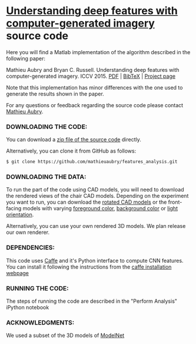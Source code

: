[Understanding deep features with computer-generated imagery](http://imagine.enpc.fr/~aubrym/projects/features_analysis/) source code
===========

Here you will find a Matlab implementation of the algorithm described
in the following paper:

   Mathieu Aubry and Bryan C. Russell.
   Understanding deep features with computer-generated imagery.
   ICCV 2015.
   [PDF](http://imagine.enpc.fr/~aubrym/projects/features_analysis/texts/understanding_deep_features_with_CG.pdf) | [BibTeX](http://imagine.enpc.fr/~aubrym/projects/features_analysis/texts/2015-understanding-deep-features_bibtex.html) | [Project page](http://imagine.enpc.fr/~aubrym/projects/features_analysis/)

Note that this implementation has minor differences with the one used to generate the results shown in the paper.

For any questions or feedback regarding the source code please contact [Mathieu Aubry](mailto:mathieu.aubry@imagine.enpc.fr). 


### DOWNLOADING THE CODE:

You can download a [zip file of the source code](https://github.com/mathieuaubry/features_analysis/archive/master.zip) directly.  

Alternatively, you can clone it from GitHub as follows:

``` sh
$ git clone https://github.com/mathieuaubry/features_analysis.git
```

### DOWNLOADING THE DATA:


To run the part of the code using CAD models, you will need to download the rendered views of the chair CAD
models. Depending on the experiment you want to run, you can download the [rotated CAD models](http://imagine.enpc.fr/~aubrym/projects/features_analysis/data/render_rotation.zip) or the front-facing models with varying [foreground color](http://imagine.enpc.fr/~aubrym/projects/features_analysis/data/render_fg.zip), [background color](http://imagine.enpc.fr/~aubrym/projects/features_analysis/data/render_bg.zip) or [light orientation](http://imagine.enpc.fr/~aubrym/projects/features_analysis/data/render_light.zip).

Alternatively, you can use your own rendered 3D models. We plan release our own renderer.

### DEPENDENCIES:

This code uses [Caffe](http://caffe.berkeleyvision.org/) and it's Python interface to compute CNN features. You can install it following the instructions from the [caffe installation webpage](http://caffe.berkeleyvision.org/installation.html)

### RUNNING THE CODE:

The steps of running the code are described in the "Perform Analysis" iPython notebook 


### ACKNOWLEDGMENTS:

We used a subset of the 3D models of [ModelNet](http://modelnet.cs.princeton.edu/)


